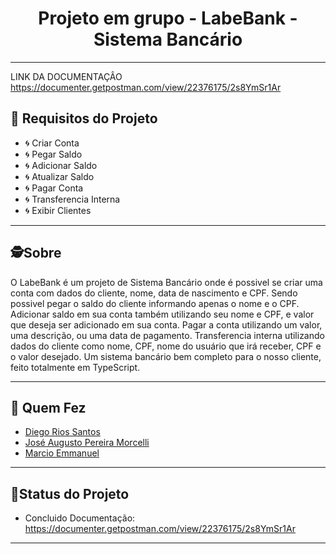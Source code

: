 <h1 align="center">
 Projeto em grupo - LabeBank - Sistema Bancário
</h1>

---
LINK DA DOCUMENTAÇÂO
https://documenter.getpostman.com/view/22376175/2s8YmSr1Ar

## 🚧 Requisitos do Projeto

- 🌀 Criar Conta
- 🌀 Pegar Saldo
- 🌀 Adicionar Saldo
- 🌀 Atualizar Saldo
- 🌀 Pagar Conta
- 🌀 Transferencia Interna
- 🌀 Exibir Clientes

---
##  🕵Sobre

O LabeBank é um projeto de Sistema Bancário onde é possivel se criar uma conta com dados do cliente, nome, data de nascimento e CPF.
Sendo possivel pegar o saldo do cliente informando apenas o nome e o CPF.
Adicionar saldo em sua conta também utilizando seu nome e CPF, e valor que deseja ser adicionado em sua conta.
Pagar a conta utilizando um valor, uma descrição, ou uma data de pagamento.
Transferencia interna utilizando dados do cliente como nome, CPF, nome do usuário que irá receber, CPF e o valor desejado.
Um sistema bancário bem completo para o nosso cliente, feito totalmente em TypeScript.

---

##  🧒 Quem Fez 

- <a href=https://github.com/DiegoRiosS-dev>Diego Rios Santos</a>
- <a href=https://github.com/josemorcelli>José Augusto Pereira Morcelli</a>
- <a href=https://github.com/M-Emmanuel-G>Marcio Emmanuel</a>

---
##  🧭Status do Projeto
 - Concluido 
 Documentação: https://documenter.getpostman.com/view/22376175/2s8YmSr1Ar
---
